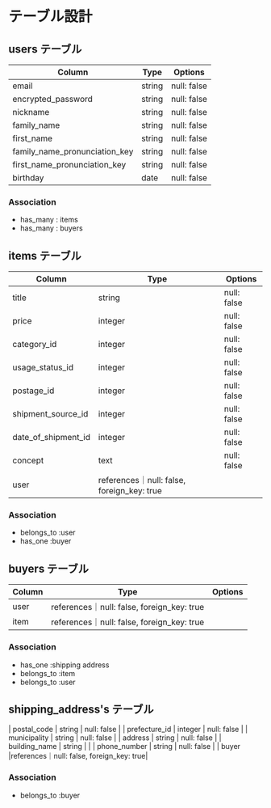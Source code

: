 # テーブル設計

## users テーブル

| Column                 | Type   | Options     |
| ----------------------------- | ------ | ----------- |
| email                         | string | null: false |
| encrypted_password            | string | null: false |
| nickname                      | string | null: false |
| family_name                   | string | null: false |
| first_name                    | string | null: false |
| family_name_pronunciation_key | string | null: false |
| first_name_pronunciation_key  | string | null: false |
| birthday                      | date   | null: false |
### Association

- has_many : items
- has_many : buyers

## items テーブル

| Column            | Type     | Options                       |
| ----------------- | -------- | ----------------------------- |
| title             | string   | null: false                   |
| price             | integer  | null: false                   |
| category_id       | integer  | null: false                   |
| usage_status_id   | integer  | null: false                   |
| postage_id        | integer  | null: false                   |
|shipment_source_id | integer  | null: false                   |
|date_of_shipment_id| integer  | null: false                   |
| concept           |  text    | null: false                   |
| user              |references｜null: false, foreign_key: true|

### Association

- belongs_to :user
- has_one :buyer

## buyers テーブル

| Column       | Type     | Options                       |
| ------------ | -------- | ----------------------------- |
| user         |references｜null: false, foreign_key: true|
| item         |references｜null: false, foreign_key: true|
### Association

- has_one :shipping address
- belongs_to :item
- belongs_to :user

## shipping_address's テーブル

| postal_code      | string   | null: false                   |
| prefecture_id    | integer  | null: false                   |
| municipality     | string   | null: false                   |
| address          | string   | null: false                   |
| building_name    | string   |                               |
| phone_number     | string   | null: false                   |
| buyer            |references｜null: false, foreign_key: true|

### Association

- belongs_to :buyer
